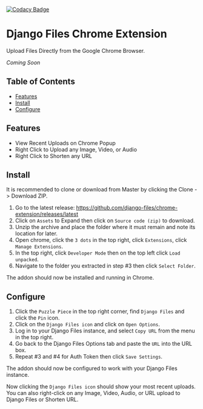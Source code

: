 [![Codacy Badge](https://app.codacy.com/project/badge/Grade/7842944ada6b4c7ebb4f9dc83ed6a654)](https://app.codacy.com/gh/django-files/chrome-extension/dashboard?utm_source=gh&utm_medium=referral&utm_content=&utm_campaign=Badge_grade)
# Django Files Chrome Extension

Upload Files Directly from the Google Chrome Browser.

_Coming Soon_

## Table of Contents

*   [Features](#features)
*   [Install](#install)
*   [Configure](#configure)

## Features

-   View Recent Uploads on Chrome Popup
-   Right Click to Upload any Image, Video, or Audio
-   Right Click to Shorten any URL

## Install

It is recommended to clone or download from Master by clicking the Clone -> Download ZIP.

1.  Go to the latest release: https://github.com/django-files/chrome-extension/releases/latest
2.  Click on `Assets` to Expand then click on `Source code (zip)` to download.
3.  Unzip the archive and place the folder where it must remain and note its location for later.
4.  Open chrome, click the `3 dots` in the top right, click `Extensions`, click `Manage Extensions`.
5.  In the top right, click `Developer Mode` then on the top left click `Load unpacked`.
6.  Navigate to the folder you extracted in step #3 then click `Select Folder`.

The addon should now be installed and running in Chrome. 

## Configure

1. Click the `Puzzle Piece` in the top right corner, find `Django Files` and click the `Pin` icon.
2. Click on the `Django Files icon` and click on `Open Options`.
3. Log in to your Django Files instance, and select `Copy URL` from the menu in the top right.
4. Go back to the Django Files Options tab and paste the `URL` into the URL box.
5. Repeat #3 and #4 for Auth Token then click `Save Settings`.

The addon should now be configured to work with your Django Files instance.

Now clicking the `Django Files icon` should show your most recent uploads.  
You can also right-click on any Image, Video, Audio, or URL upload to Django Files or Shorten URL.  
